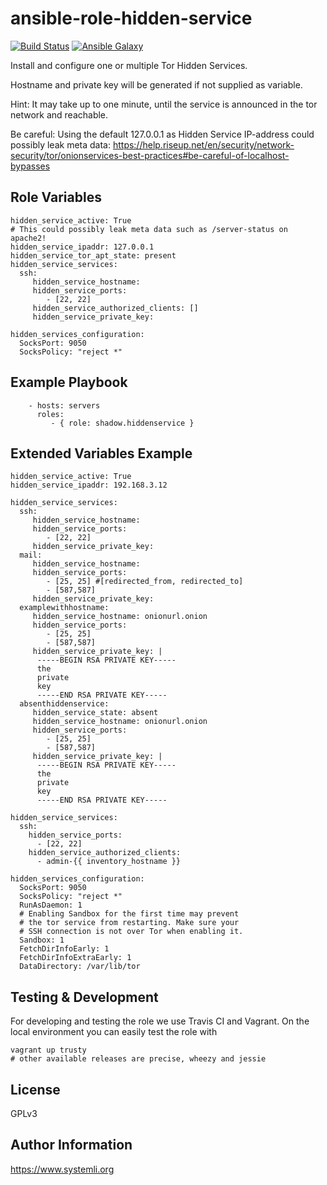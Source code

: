 ansible-role-hidden-service
===========================

[![Build Status](https://travis-ci.org/systemli/ansible-role-hidden-service.svg)](https://travis-ci.org/systemli/ansible-role-hidden-service) [![Ansible Galaxy](http://img.shields.io/badge/ansible--galaxy-hiddenservice-blue.svg)](https://galaxy.ansible.com/detail#/role/6317)


Install and configure one or multiple Tor Hidden Services.

Hostname and private key will be generated if not supplied as variable.

Hint: It may take up to one minute, until the service is announced in the tor network and reachable.

Be careful: Using the default 127.0.0.1 as Hidden Service IP-address could possibly leak meta data: https://help.riseup.net/en/security/network-security/tor/onionservices-best-practices#be-careful-of-localhost-bypasses

Role Variables
--------------

```
hidden_service_active: True
# This could possibly leak meta data such as /server-status on apache2!
hidden_service_ipaddr: 127.0.0.1
hidden_service_tor_apt_state: present
hidden_service_services:
  ssh:
     hidden_service_hostname:
     hidden_service_ports:
        - [22, 22]
     hidden_service_authorized_clients: []
     hidden_service_private_key:

hidden_services_configuration:
  SocksPort: 9050
  SocksPolicy: "reject *"
```

Example Playbook
----------------

```
    - hosts: servers
      roles:
         - { role: shadow.hiddenservice }
```

Extended Variables Example
--------------------------

```
hidden_service_active: True
hidden_service_ipaddr: 192.168.3.12

hidden_service_services:
  ssh:
     hidden_service_hostname:
     hidden_service_ports:
        - [22, 22]
     hidden_service_private_key:
  mail:
     hidden_service_hostname:
     hidden_service_ports:
        - [25, 25] #[redirected_from, redirected_to]
        - [587,587]
     hidden_service_private_key:
  examplewithhostname:
     hidden_service_hostname: onionurl.onion
     hidden_service_ports:
        - [25, 25]
        - [587,587]
     hidden_service_private_key: |
      -----BEGIN RSA PRIVATE KEY-----
      the
      private
      key
      -----END RSA PRIVATE KEY-----
  absenthiddenservice:
     hidden_service_state: absent
     hidden_service_hostname: onionurl.onion
     hidden_service_ports:
        - [25, 25]
        - [587,587]
     hidden_service_private_key: |
      -----BEGIN RSA PRIVATE KEY-----
      the
      private
      key
      -----END RSA PRIVATE KEY-----

hidden_service_services:
  ssh:
    hidden_service_ports:
      - [22, 22]
    hidden_service_authorized_clients:
      - admin-{{ inventory_hostname }}

hidden_services_configuration:
  SocksPort: 9050
  SocksPolicy: "reject *"
  RunAsDaemon: 1
  # Enabling Sandbox for the first time may prevent
  # the tor service from restarting. Make sure your
  # SSH connection is not over Tor when enabling it.
  Sandbox: 1
  FetchDirInfoEarly: 1
  FetchDirInfoExtraEarly: 1
  DataDirectory: /var/lib/tor
```

Testing & Development
---------------------

For developing and testing the role we use Travis CI and Vagrant. On the local environment you can easily test the role with

```
vagrant up trusty
# other available releases are precise, wheezy and jessie
```

License
-------

GPLv3

Author Information
------------------

https://www.systemli.org
